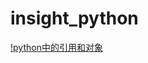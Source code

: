 insight_python
==============

[!python中的引用和对象](https://github.com/acmerfight/insight_python/blob/master/ReferenceAndObject.md)
